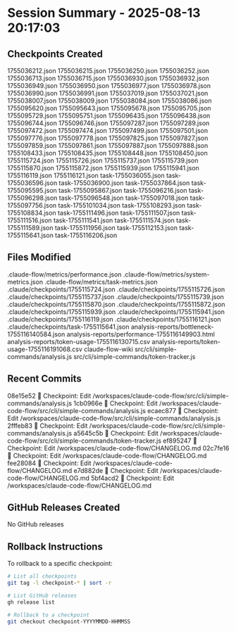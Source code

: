 # Session Summary - 2025-08-13 20:17:03

## Checkpoints Created
1755036212.json
1755036215.json
1755036250.json
1755036252.json
1755036713.json
1755036715.json
1755036930.json
1755036932.json
1755036949.json
1755036950.json
1755036977.json
1755036978.json
1755036990.json
1755036991.json
1755037019.json
1755037021.json
1755038007.json
1755038009.json
1755038084.json
1755038086.json
1755095620.json
1755095643.json
1755095678.json
1755095705.json
1755095729.json
1755095751.json
1755096435.json
1755096438.json
1755096744.json
1755096746.json
1755097287.json
1755097289.json
1755097472.json
1755097474.json
1755097499.json
1755097501.json
1755097776.json
1755097778.json
1755097825.json
1755097827.json
1755097859.json
1755097861.json
1755097887.json
1755097888.json
1755108433.json
1755108435.json
1755108448.json
1755108450.json
1755115724.json
1755115726.json
1755115737.json
1755115739.json
1755115870.json
1755115872.json
1755115939.json
1755115941.json
1755116119.json
1755116121.json
task-1755036055.json
task-1755036596.json
task-1755036900.json
task-1755037864.json
task-1755095595.json
task-1755095867.json
task-1755096216.json
task-1755096298.json
task-1755096548.json
task-1755097018.json
task-1755097756.json
task-1755101034.json
task-1755108293.json
task-1755108834.json
task-1755111496.json
task-1755111507.json
task-1755111516.json
task-1755111541.json
task-1755111574.json
task-1755111589.json
task-1755111956.json
task-1755112153.json
task-1755115641.json
task-1755116206.json

## Files Modified
.claude-flow/metrics/performance.json
.claude-flow/metrics/system-metrics.json
.claude-flow/metrics/task-metrics.json
.claude/checkpoints/1755115724.json
.claude/checkpoints/1755115726.json
.claude/checkpoints/1755115737.json
.claude/checkpoints/1755115739.json
.claude/checkpoints/1755115870.json
.claude/checkpoints/1755115872.json
.claude/checkpoints/1755115939.json
.claude/checkpoints/1755115941.json
.claude/checkpoints/1755116119.json
.claude/checkpoints/1755116121.json
.claude/checkpoints/task-1755115641.json
analysis-reports/bottleneck-1755116140584.json
analysis-reports/performance-1755116149903.html
analysis-reports/token-usage-1755116130715.csv
analysis-reports/token-usage-1755116191068.csv
claude-flow-wiki
src/cli/simple-commands/analysis.js
src/cli/simple-commands/token-tracker.js

## Recent Commits
08e15e52 🔖 Checkpoint: Edit /workspaces/claude-code-flow/src/cli/simple-commands/analysis.js
1cb0966e 🔖 Checkpoint: Edit /workspaces/claude-code-flow/src/cli/simple-commands/analysis.js
ecaec877 🔖 Checkpoint: Edit /workspaces/claude-code-flow/src/cli/simple-commands/analysis.js
2fffeb83 🔖 Checkpoint: Edit /workspaces/claude-code-flow/src/cli/simple-commands/analysis.js
a5645c5b 🔖 Checkpoint: Edit /workspaces/claude-code-flow/src/cli/simple-commands/token-tracker.js
ef895247 🔖 Checkpoint: Edit /workspaces/claude-code-flow/CHANGELOG.md
02c7fe16 🔖 Checkpoint: Edit /workspaces/claude-code-flow/CHANGELOG.md
fee28084 🔖 Checkpoint: Edit /workspaces/claude-code-flow/CHANGELOG.md
e7d882de 🔖 Checkpoint: Edit /workspaces/claude-code-flow/CHANGELOG.md
5bf4acd2 🔖 Checkpoint: Edit /workspaces/claude-code-flow/CHANGELOG.md

## GitHub Releases Created
No GitHub releases

## Rollback Instructions
To rollback to a specific checkpoint:
```bash
# List all checkpoints
git tag -l checkpoint-* | sort -r

# List GitHub releases
gh release list

# Rollback to a checkpoint
git checkout checkpoint-YYYYMMDD-HHMMSS
```
